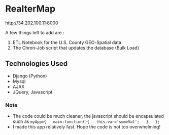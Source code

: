 # RealterMap

http://34.202.100.11:8000

A few things left to add are :

1. ETL Notebook for the U.S. County GEO-Spatial data
2. The Chron-Job script that updates the database (Bulk Load)

## Technologies Used
- Django (Python)
- Mysql
- AJAX
- JQuery, Javascript

### Note
- The code could be much cleaner, the javascript should be encapsulated such as 
` myApp={  
    main:function(){  
        this.var='someVal';  
    }  
}; `
- I made this app relatively fast. Hope the code is not too overwhelming! 

